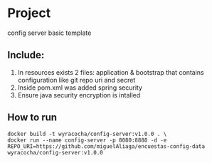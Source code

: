 # Project
config server basic template
## Include:
1. In resources exists 2 files: application & bootstrap that contains configuration like git repo uri and secret
2. Inside pom.xml was added spring security
3. Ensure java security encryption is intalled
## How to run
```
docker build -t wyracocha/config-server:v1.0.0 . \
docker run --name config-server -p 8080:8888 -d -e REPO_URI=https://github.com/miguelAliaga/encuestas-config-data wyracocha/config-server:v1.0.0
```
